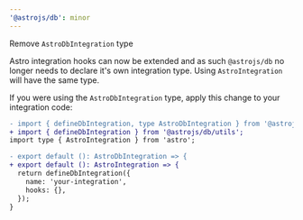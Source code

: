 ```yaml
---
'@astrojs/db': minor
---
```


Remove `AstroDbIntegration` type

Astro integration hooks can now be extended and as such `@astrojs/db` no longer needs to declare it's own integration type. Using `AstroIntegration` will have the same type.

If you were using the `AstroDbIntegration` type, apply this change to your integration code:

```diff
- import { defineDbIntegration, type AstroDbIntegration } from '@astrojs/db/utils';
+ import { defineDbIntegration } from '@astrojs/db/utils';
import type { AstroIntegration } from 'astro';

- export default (): AstroDbIntegration => {
+ export default (): AstroIntegration => {
  return defineDbIntegration({
    name: 'your-integration',
    hooks: {},
  });
}
```

